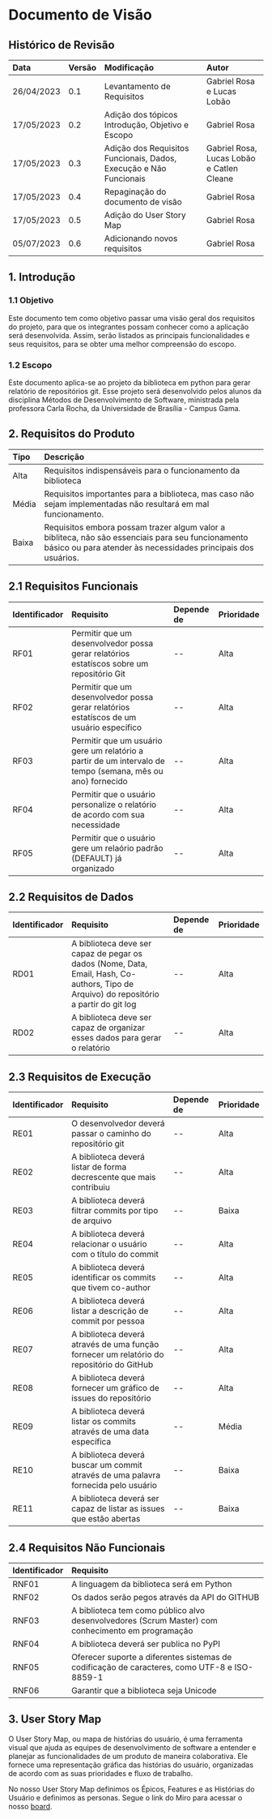 # Documento de Visão

## Histórico de Revisão

| Data | Versão | Modificação | Autor |
| :-   | :-     | :-          | :-    |
| 26/04/2023 | 0.1 | Levantamento de Requisitos | Gabriel Rosa e Lucas Lobão |
| 17/05/2023 | 0.2 | Adição dos tópicos Introdução, Objetivo e Escopo| Gabriel Rosa |
| 17/05/2023 | 0.3 | Adição dos Requisitos Funcionais, Dados, Execução e Não Funcionais| Gabriel Rosa, Lucas Lobão e Catlen Cleane |
| 17/05/2023 | 0.4 | Repaginação do documento de visão | Gabriel Rosa |
| 17/05/2023 | 0.5 | Adição do User Story Map | Gabriel Rosa |
| 05/07/2023 | 0.6 | Adicionando novos requisitos | Gabriel Rosa |

## 1. Introdução

### 1.1 Objetivo
Este documento tem como objetivo passar uma visão geral dos requisitos do projeto, para que os integrantes possam conhecer como a aplicação será desenvolvida. Assim, serão listados as principais funcionalidades e seus requisitos, para se obter uma melhor compreensão do escopo.

### 1.2 Escopo
Este documento aplica-se ao projeto da biblioteca em python para gerar relatório de repositórios git. Esse projeto será desenvolvido pelos alunos da disciplina Métodos de Desenvolvimento de Software, ministrada pela professora Carla Rocha, da Universidade de Brasília - Campus Gama.

## 2. Requisitos do Produto

| **Tipo** | **Descrição** |
| :-       |        :-     |
| Alta     | Requisitos indispensáveis para o funcionamento da biblioteca |
| Média    | Requisitos importantes para a biblioteca, mas caso não sejam implementadas não resultará em mal funcionamento. |
| Baixa    | Requisitos embora possam trazer algum valor a bibliteca, não são essenciais para seu funcionamento básico ou para atender às necessidades principais dos usuários. |

## 2.1 Requisitos Funcionais

| Identificador | Requisito | Depende de | Prioridade |
| :-   | :-     | :-          | :-    |
| RF01 | Permitir que um desenvolvedor possa gerar relatórios estatíscos sobre um repositório Git | -- | Alta |
| RF02 | Permitir que um desenvolvedor possa gerar relatórios estatíscos de um usuário específico | -- | Alta |
| RF03 | Permitir que um usuário gere um relatório a partir de um intervalo de tempo (semana, mês ou ano) fornecido | -- | Alta |
| RF04 | Permitir que o usuário personalize o relatório de acordo com sua necessidade | -- | Alta |
| RF05 | Permitir que o usuário gere um relaório padrão (DEFAULT) já organizado | -- | Alta | 

## 2.2 Requisitos de Dados

| Identificador | Requisito | Depende de | Prioridade |
| :-   | :-     | :-          | :-    |
| RD01 | A biblioteca deve ser capaz de pegar os dados (Nome, Data, Email, Hash, Co-authors, Tipo de Arquivo) do repositório a partir do git log | -- | Alta |
| RD02 | A biblioteca deve ser capaz de organizar esses dados para gerar o relatório | -- | Alta |

## 2.3 Requisitos de Execução 
| Identificador | Requisito | Depende de | Prioridade |
| :-   | :-     | :-          | :-    |
| RE01 | O desenvolvedor deverá passar o caminho do repositório git | -- | Alta |
| RE02 | A biblioteca deverá listar de forma decrescente que mais contribuiu | -- | Alta |
| RE03 | A biblioteca deverá filtrar commits por tipo de arquivo | -- | Baixa |
| RE04 | A biblioteca deverá relacionar o usuário com o título do commit | -- | Alta |
| RE05 | A biblioteca deverá identificar os commits que tivem co-author | -- | Alta |
| RE06 | A biblioteca deverá listar a descrição de commit por pessoa | -- | Alta |
| RE07 | A biblioteca deverá através de uma função fornecer um relatório do repositório do GitHub | -- | Alta |
| RE08 | A biblioteca deverá fornecer um gráfico de issues do repositório | -- | Alta |
| RE09 | A biblioteca deverá listar os commits através de uma data específica | -- | Média |
| RE10 | A biblioteca deverá buscar um commit através de uma palavra fornecida pelo usuário | -- | Baixa | 
| RE11 | A biblioteca deverá ser capaz de listar as issues que estão abertas | -- | Baixa |

## 2.4 Requisitos Não Funcionais 
| Identificador | Requisito |
| :-   | :-     |
| RNF01 | A linguagem da biblioteca será em Python | 
| RNF02 | Os dados serão pegos através da API do GITHUB |
| RNF03 | A biblioteca tem como público alvo desenvolvedores (Scrum Master) com conhecimento em programação |
| RNF04 | A biblioteca deverá ser publica no PyPI |
| RNF05 | Oferecer suporte a diferentes sistemas de codificação de caracteres, como UTF-8 e ISO-8859-1 |
| RNF06 | Garantir que a biblioteca seja Unicode |

## 3. User Story Map
O User Story Map, ou mapa de histórias do usuário, é uma ferramenta visual que ajuda as equipes de desenvolvimento de software a entender e planejar as funcionalidades de um produto de maneira colaborativa. Ele fornece uma representação gráfica das histórias do usuário, organizadas de acordo com as suas prioridades e fluxo de trabalho.

No nosso User Story Map definimos os Épicos, Features e as Histórias do Usuário e definimos as personas. Segue o link do Miro para acessar o nosso [board](https://miro.com/app/board/uXjVMQBxfUA=/). 